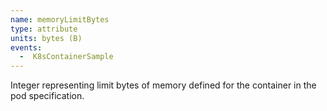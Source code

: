 ```yaml
---
name: memoryLimitBytes
type: attribute
units: bytes (B)
events:
  -  K8sContainerSample
---
```


Integer representing limit bytes of memory defined for the container in the pod specification.